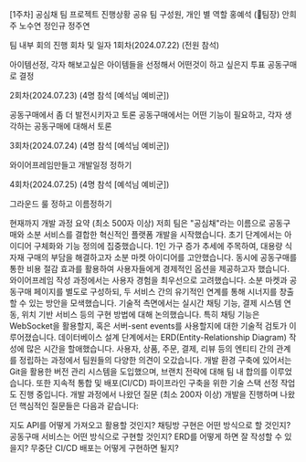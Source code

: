 [1주차] 공심채 팀 프로젝트 진행상황 공유
팀 구성원, 개인 별 역할
홍예석 (👑팀장)
안희주
노수연
정인규
정주연

팀 내부 회의 진행 회차 및 일자
1회차(2024.07.22) (전원 참석)

아이템선정, 각자 해보고싶은 아이템들을 선정해서 어떤것이 하고 싶은지 투표
공동구매로 결정

2회차(2024.07.23) (4명 참석 [예석님 예비군])

공동구매에서 좀 더 발전시키자고 토론
공동구매에서는 어떤 기능이 필요하고, 각자 생각하는 공동구매에 대해서 토론

3회차(2024.07.24) (4명 참석 [예석님 예비군])

와이어프레임만들고 개발일정 정하기

4회차(2024.07.25) (4명 참석 [예석님 예비군])

그라운드 룰 정하고 이름정하기

현재까지 개발 과정 요약 (최소 500자 이상)
저희 팀은 "공심채"라는 이름으로 공동구매와 소분 서비스를 결합한 혁신적인 플랫폼 개발을 시작했습니다. 초기 단계에서는 아이디어 구체화와 기능 정의에 집중했습니다.
1인 가구 증가 추세에 주목하여, 대용량 식자재 구매의 부담을 해결하고자 소분 마켓 아이디어를 고안했습니다. 동시에 공동구매를 통한 비용 절감 효과를 활용하여 사용자들에게 경제적인 옵션을 제공하고자 했습니다.
와이어프레임 작성 과정에서는 사용자 경험을 최우선으로 고려했습니다. 소분 마켓과 공동구매 페이지를 별도로 구성하되, 두 서비스 간의 유기적인 연계를 통해 시너지를 창출할 수 있는 방안을 모색했습니다.
기술적 측면에서는 실시간 채팅 기능, 결제 시스템 연동, 위치 기반 서비스 등의 구현 방법에 대해 논의했습니다. 특히 채팅 기능은 WebSocket을 활용할지, 혹은 서버-sent events를 사용할지에 대한 기술적 검토가 이루어졌습니다.
데이터베이스 설계 단계에서는 ERD(Entity-Relationship Diagram) 작성에 많은 시간을 할애했습니다. 사용자, 상품, 주문, 결제, 리뷰 등의 엔티티 간의 관계를 정립하는 과정에서 팀원들의 다양한 의견이 오갔습니다.
개발 환경 구축에 있어서는 Git을 활용한 버전 관리 시스템을 도입했으며, 브랜치 전략에 대해 팀 내 합의를 이루었습니다. 또한 지속적 통합 및 배포(CI/CD) 파이프라인 구축을 위한 기술 스택 선정 작업도 진행 중입니다.
개발 과정에서 나왔던 질문 (최소 200자 이상)
개발을 진행하며 나왔던 핵심적인 질문들은 다음과 같습니다:

지도 API를 어떻게 가져오고 활용할 것인지?
채팅방 구현은 어떤 방식으로 할 것인지?
공동구매 서비스는 어떤 방식으로 구현할 것인지?
ERD를 어떻게 하면 잘 작성할 수 있을지?
무중단 CI/CD 배포는 어떻게 구현하면 될지?
